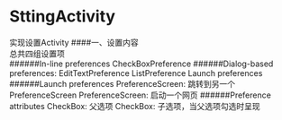 # SttingActivity
实现设置Activity
####一、设置内容\
总共四组设置项\
######In-line preferences
	CheckBoxPreference
######Dialog-based preferences:
	EditTextPreference
  ListPreference Launch preferences
######Launch preferences
  PreferenceScreen: 跳转到另一个PreferenceScreen
  PreferenceScreen: 启动一个网页
######Preference attributes
  CheckBox: 父选项
  CheckBox: 子选项，当父选项勾选时呈现
